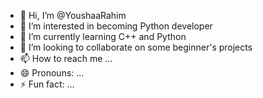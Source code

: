 - 👋 Hi, I’m @YoushaaRahim
- 👀 I’m interested in becoming Python developer
- 🌱 I’m currently learning C++ and Python
- 💞️ I’m looking to collaborate on some beginner's projects
- 📫 How to reach me ...
- 😄 Pronouns: ...
- ⚡ Fun fact: ...

<!---
YoushaaRahim/YoushaaRahim is a ✨ special ✨ repository because its `README.md` (this file) appears on your GitHub profile.
You can click the Preview link to take a look at your changes.
--->
